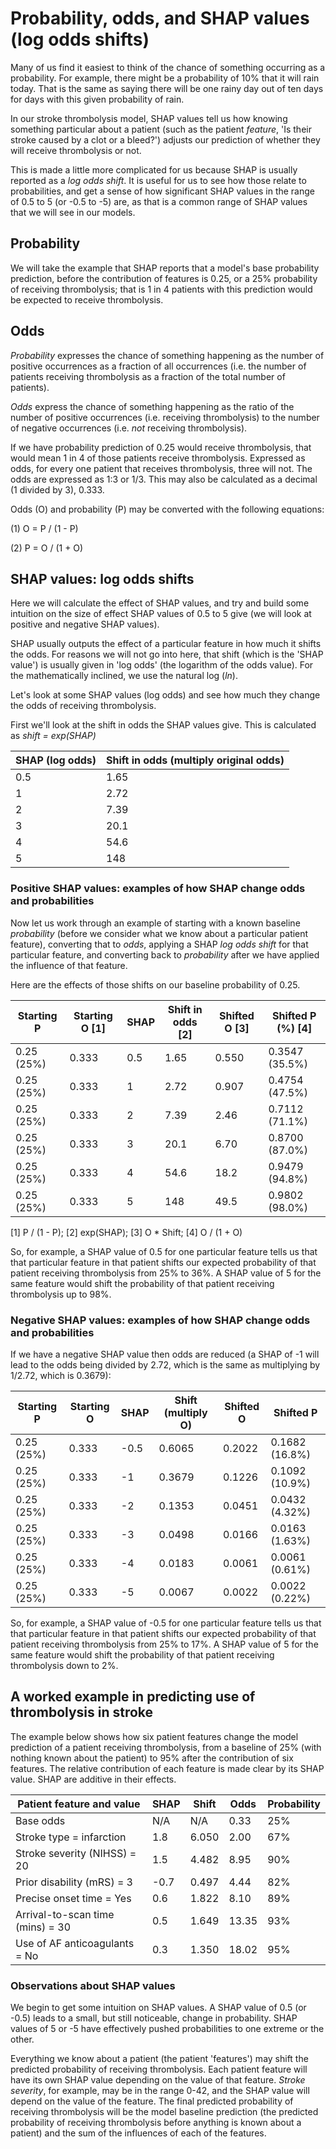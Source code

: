 # Probability, odds, and SHAP values (log odds shifts)

Many of us find it easiest to think of the chance of something occurring as a probability. For example, there might be a probability of 10% that it will rain today. That is the same as saying there will be one rainy day out of ten days for days with this given probability of rain.

In our stroke thrombolysis model, SHAP values tell us how knowing something particular about a patient (such as the patient *feature*, 'Is their stroke caused by a clot or a bleed?') adjusts our prediction of whether they will receive thrombolysis or not.

This is made a little more complicated for us because SHAP is usually reported as a *log odds shift*. It is useful for us to see how those relate to probabilities, and get a sense of how significant SHAP values in the range of 0.5 to 5 (or -0.5 to -5) are, as that is a common range of SHAP values that we will see in our models.

## Probability

We will take the example that SHAP reports that a model's base probability prediction, before the contribution of features is 0.25, or a 25% probability of receiving thrombolysis; that is 1 in 4 patients with this prediction would be expected to receive thrombolysis.

## Odds

*Probability* expresses the chance of something happening as the number of positive occurrences as a fraction of all occurrences (i.e. the number of patients receiving thrombolysis as a fraction of the total number of patients).

*Odds* express the chance of something happening as the ratio of the number of positive occurrences (i.e. receiving thrombolysis) to the number of negative occurrences (i.e. *not* receiving thrombolysis).

If we have probability prediction of 0.25 would receive thrombolysis, that would mean 1 in 4 of those patients receive thrombolysis. Expressed as odds, for every one patient that receives thrombolysis, three will not. The odds are expressed as 1:3 or 1/3. This may also be calculated as a decimal (1 divided by 3), 0.333.

Odds (O) and probability (P) may be converted with the following equations:

(1) O = P / (1 - P)

(2) P = O / (1 + O)

## SHAP values: log odds shifts

Here we will calculate the effect of SHAP values, and try and build some intuition on the size of effect SHAP values of 0.5 to 5 give (we will look at positive and negative SHAP values).

SHAP usually outputs the effect of a particular feature in how much it shifts the odds. For reasons we will not go into here, that shift (which is the 'SHAP value') is usually given in 'log odds' (the logarithm of the odds value). For the mathematically inclined, we use the natural log (*ln*).

Let's look at some SHAP values (log odds) and see how much they change the odds of receiving thrombolysis. 

First we'll look at the shift in odds the SHAP values give. This is calculated as *shift = exp(SHAP)*

| SHAP (log odds) | Shift in odds (multiply original odds) |
|-----------------|----------------------------------------|
| 0.5             | 1.65                                   |
| 1               | 2.72                                   |
| 2               | 7.39                                   |
| 3               | 20.1                                   |
| 4               | 54.6                                   |
| 5               | 148                                    |

### Positive SHAP values: examples of how SHAP change odds and probabilities

Now let us work through an example of starting with a known baseline *probability* (before we consider what we know about a particular patient feature), converting that to *odds*, applying a SHAP *log odds shift* for that particular feature, and converting back to *probability* after we have applied the influence of that feature.

Here are the effects of those shifts on our baseline probability of 0.25.

| Starting P | Starting O [1] | SHAP | Shift in odds [2] | Shifted O [3] | Shifted P (%) [4] |
|------------|----------------|------|-------------------|---------------|-------------------|
| 0.25 (25%) | 0.333          | 0.5  | 1.65              | 0.550         | 0.3547 (35.5%)    |
| 0.25 (25%) | 0.333          | 1    | 2.72              | 0.907         | 0.4754 (47.5%)    |
| 0.25 (25%) | 0.333          | 2    | 7.39              | 2.46          | 0.7112 (71.1%)    |
| 0.25 (25%) | 0.333          | 3    | 20.1              | 6.70          | 0.8700 (87.0%)    |
| 0.25 (25%) | 0.333          | 4    | 54.6              | 18.2          | 0.9479 (94.8%)    |
| 0.25 (25%) | 0.333          | 5    | 148               | 49.5          | 0.9802 (98.0%)    |

[1] P / (1 - P); [2] exp(SHAP); [3] O * Shift; [4] O / (1 + O)


So, for example, a SHAP value of 0.5 for one particular feature tells us that that particular feature in that patient shifts our expected probability of that patient receiving thrombolysis from 25% to 36%. A SHAP value of 5 for the same feature would shift the probability of that patient receiving thrombolysis up to 98%.

### Negative SHAP values: examples of how SHAP change odds and probabilities

If we have a negative SHAP value then odds are reduced (a SHAP of -1 will lead to the odds being divided by 2.72, which is the same as multiplying by 1/2.72, which is 0.3679):

| Starting P | Starting O | SHAP | Shift (multiply O) | Shifted O |   Shifted P    |
|------------|------------|------|--------------------|-----------|----------------|
| 0.25 (25%) | 0.333      | -0.5 | 0.6065             | 0.2022    | 0.1682 (16.8%) |
| 0.25 (25%) | 0.333      | -1   | 0.3679             | 0.1226    | 0.1092 (10.9%) |
| 0.25 (25%) | 0.333      | -2   | 0.1353             | 0.0451    | 0.0432 (4.32%) |
| 0.25 (25%) | 0.333      | -3   | 0.0498             | 0.0166    | 0.0163 (1.63%) |
| 0.25 (25%) | 0.333      | -4   | 0.0183             | 0.0061    | 0.0061 (0.61%) |
| 0.25 (25%) | 0.333      | -5   | 0.0067             | 0.0022    | 0.0022 (0.22%) |

So, for example, a SHAP value of -0.5 for one particular feature tells us that that particular feature in that patient shifts our expected probability of that patient receiving thrombolysis from 25% to 17%. A SHAP value of 5 for the same feature would shift the probability of that patient receiving thrombolysis down to 2%.

## A worked example in predicting use of thrombolysis in stroke

The example below shows how six patient features change the model prediction of a patient receiving thrombolysis, from a baseline of 25% (with nothing known about the patient) to 95% after the contribution of six features. The relative contribution of each feature is made clear by its SHAP value. SHAP are additive in their effects.

| Patient feature and value        | SHAP | Shift | Odds  | Probability |
|----------------------------------|------|-------|-------|-------------|
| Base odds                        | N/A  | N/A   | 0.33  | 25%         |
| Stroke type = infarction         | 1.8  | 6.050 | 2.00  | 67%         |
| Stroke severity (NIHSS) = 20     | 1.5  | 4.482 | 8.95  | 90%         |
| Prior disability (mRS) = 3       | -0.7 | 0.497 | 4.44  | 82%         |
| Precise onset time = Yes         | 0.6  | 1.822 | 8.10  | 89%         |
| Arrival-to-scan time (mins) = 30 | 0.5  | 1.649 | 13.35 | 93%         |
| Use of AF anticoagulants = No    | 0.3  | 1.350 | 18.02 | 95%         |

### Observations about SHAP values

We begin to get some intuition on SHAP values. A SHAP value of 0.5 (or -0.5) leads to a small, but still noticeable, change in probability. SHAP values of 5 or -5 have effectively pushed probabilities to one extreme or the other.

Everything we know about a patient (the patient 'features') may shift the predicted probability of receiving thrombolysis. Each patient feature will have its own SHAP value depending on the value of that feature. *Stroke severity*, for example, may be in the range 0-42, and the SHAP value will depend on the value of the feature. The final predicted probability of receiving thrombolysis will be the model baseline prediction (the predicted probability of receiving thrombolysis before anything is known about a patient) and the sum of the influences of each of the features.







